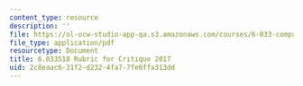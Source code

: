 ```yaml
---
content_type: resource
description: ''
file: https://ol-ocw-studio-app-qa.s3.amazonaws.com/courses/6-033-computer-system-engineering-spring-2018/2c8eaac631f2d2324fa77fe0ffa313dd_MIT6_033S18_Crit2Rubric.pdf
file_type: application/pdf
resourcetype: Document
title: 6.033S18 Rubric for Critique 2017
uid: 2c8eaac6-31f2-d232-4fa7-7fe0ffa313dd
---
```

